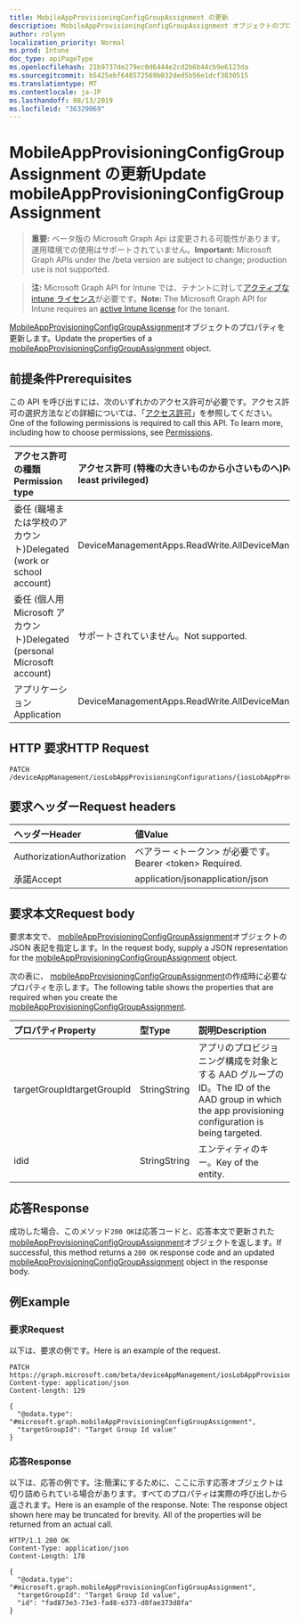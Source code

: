 ```yaml
---
title: MobileAppProvisioningConfigGroupAssignment の更新
description: MobileAppProvisioningConfigGroupAssignment オブジェクトのプロパティを更新します。
author: rolyon
localization_priority: Normal
ms.prod: Intune
doc_type: apiPageType
ms.openlocfilehash: 21b9737de279ec0d6444e2cd2b6b44cb9e6123da
ms.sourcegitcommit: b5425ebf648572569b032ded5b56e1dcf3830515
ms.translationtype: MT
ms.contentlocale: ja-JP
ms.lasthandoff: 08/13/2019
ms.locfileid: "36329069"
---
```

# <a name="update-mobileappprovisioningconfiggroupassignment"></a><span data-ttu-id="6adbe-103">MobileAppProvisioningConfigGroupAssignment の更新</span><span class="sxs-lookup"><span data-stu-id="6adbe-103">Update mobileAppProvisioningConfigGroupAssignment</span></span>

> <span data-ttu-id="6adbe-104">**重要:** ベータ版の Microsoft Graph Api は変更される可能性があります。運用環境での使用はサポートされていません。</span><span class="sxs-lookup"><span data-stu-id="6adbe-104">**Important:** Microsoft Graph APIs under the /beta version are subject to change; production use is not supported.</span></span>

> <span data-ttu-id="6adbe-105">**注:** Microsoft Graph API for Intune では、テナントに対して[アクティブな intune ライセンス](https://go.microsoft.com/fwlink/?linkid=839381)が必要です。</span><span class="sxs-lookup"><span data-stu-id="6adbe-105">**Note:** The Microsoft Graph API for Intune requires an [active Intune license](https://go.microsoft.com/fwlink/?linkid=839381) for the tenant.</span></span>

<span data-ttu-id="6adbe-106">[MobileAppProvisioningConfigGroupAssignment](../resources/intune-apps-mobileappprovisioningconfiggroupassignment.md)オブジェクトのプロパティを更新します。</span><span class="sxs-lookup"><span data-stu-id="6adbe-106">Update the properties of a [mobileAppProvisioningConfigGroupAssignment](../resources/intune-apps-mobileappprovisioningconfiggroupassignment.md) object.</span></span>

## <a name="prerequisites"></a><span data-ttu-id="6adbe-107">前提条件</span><span class="sxs-lookup"><span data-stu-id="6adbe-107">Prerequisites</span></span>
<span data-ttu-id="6adbe-p101">この API を呼び出すには、次のいずれかのアクセス許可が必要です。アクセス許可の選択方法などの詳細については、「[アクセス許可](/graph/permissions-reference)」を参照してください。</span><span class="sxs-lookup"><span data-stu-id="6adbe-p101">One of the following permissions is required to call this API. To learn more, including how to choose permissions, see [Permissions](/graph/permissions-reference).</span></span>

|<span data-ttu-id="6adbe-110">アクセス許可の種類</span><span class="sxs-lookup"><span data-stu-id="6adbe-110">Permission type</span></span>|<span data-ttu-id="6adbe-111">アクセス許可 (特権の大きいものから小さいものへ)</span><span class="sxs-lookup"><span data-stu-id="6adbe-111">Permissions (from most to least privileged)</span></span>|
|:---|:---|
|<span data-ttu-id="6adbe-112">委任 (職場または学校のアカウント)</span><span class="sxs-lookup"><span data-stu-id="6adbe-112">Delegated (work or school account)</span></span>|<span data-ttu-id="6adbe-113">DeviceManagementApps.ReadWrite.All</span><span class="sxs-lookup"><span data-stu-id="6adbe-113">DeviceManagementApps.ReadWrite.All</span></span>|
|<span data-ttu-id="6adbe-114">委任 (個人用 Microsoft アカウント)</span><span class="sxs-lookup"><span data-stu-id="6adbe-114">Delegated (personal Microsoft account)</span></span>|<span data-ttu-id="6adbe-115">サポートされていません。</span><span class="sxs-lookup"><span data-stu-id="6adbe-115">Not supported.</span></span>|
|<span data-ttu-id="6adbe-116">アプリケーション</span><span class="sxs-lookup"><span data-stu-id="6adbe-116">Application</span></span>|<span data-ttu-id="6adbe-117">DeviceManagementApps.ReadWrite.All</span><span class="sxs-lookup"><span data-stu-id="6adbe-117">DeviceManagementApps.ReadWrite.All</span></span>|

## <a name="http-request"></a><span data-ttu-id="6adbe-118">HTTP 要求</span><span class="sxs-lookup"><span data-stu-id="6adbe-118">HTTP Request</span></span>
<!-- {
  "blockType": "ignored"
}
-->
``` http
PATCH /deviceAppManagement/iosLobAppProvisioningConfigurations/{iosLobAppProvisioningConfigurationId}/groupAssignments/{mobileAppProvisioningConfigGroupAssignmentId}
```

## <a name="request-headers"></a><span data-ttu-id="6adbe-119">要求ヘッダー</span><span class="sxs-lookup"><span data-stu-id="6adbe-119">Request headers</span></span>
|<span data-ttu-id="6adbe-120">ヘッダー</span><span class="sxs-lookup"><span data-stu-id="6adbe-120">Header</span></span>|<span data-ttu-id="6adbe-121">値</span><span class="sxs-lookup"><span data-stu-id="6adbe-121">Value</span></span>|
|:---|:---|
|<span data-ttu-id="6adbe-122">Authorization</span><span class="sxs-lookup"><span data-stu-id="6adbe-122">Authorization</span></span>|<span data-ttu-id="6adbe-123">ベアラー &lt;トークン&gt; が必要です。</span><span class="sxs-lookup"><span data-stu-id="6adbe-123">Bearer &lt;token&gt; Required.</span></span>|
|<span data-ttu-id="6adbe-124">承諾</span><span class="sxs-lookup"><span data-stu-id="6adbe-124">Accept</span></span>|<span data-ttu-id="6adbe-125">application/json</span><span class="sxs-lookup"><span data-stu-id="6adbe-125">application/json</span></span>|

## <a name="request-body"></a><span data-ttu-id="6adbe-126">要求本文</span><span class="sxs-lookup"><span data-stu-id="6adbe-126">Request body</span></span>
<span data-ttu-id="6adbe-127">要求本文で、 [mobileAppProvisioningConfigGroupAssignment](../resources/intune-apps-mobileappprovisioningconfiggroupassignment.md)オブジェクトの JSON 表記を指定します。</span><span class="sxs-lookup"><span data-stu-id="6adbe-127">In the request body, supply a JSON representation for the [mobileAppProvisioningConfigGroupAssignment](../resources/intune-apps-mobileappprovisioningconfiggroupassignment.md) object.</span></span>

<span data-ttu-id="6adbe-128">次の表に、 [mobileAppProvisioningConfigGroupAssignment](../resources/intune-apps-mobileappprovisioningconfiggroupassignment.md)の作成時に必要なプロパティを示します。</span><span class="sxs-lookup"><span data-stu-id="6adbe-128">The following table shows the properties that are required when you create the [mobileAppProvisioningConfigGroupAssignment](../resources/intune-apps-mobileappprovisioningconfiggroupassignment.md).</span></span>

|<span data-ttu-id="6adbe-129">プロパティ</span><span class="sxs-lookup"><span data-stu-id="6adbe-129">Property</span></span>|<span data-ttu-id="6adbe-130">型</span><span class="sxs-lookup"><span data-stu-id="6adbe-130">Type</span></span>|<span data-ttu-id="6adbe-131">説明</span><span class="sxs-lookup"><span data-stu-id="6adbe-131">Description</span></span>|
|:---|:---|:---|
|<span data-ttu-id="6adbe-132">targetGroupId</span><span class="sxs-lookup"><span data-stu-id="6adbe-132">targetGroupId</span></span>|<span data-ttu-id="6adbe-133">String</span><span class="sxs-lookup"><span data-stu-id="6adbe-133">String</span></span>|<span data-ttu-id="6adbe-134">アプリのプロビジョニング構成を対象とする AAD グループの ID。</span><span class="sxs-lookup"><span data-stu-id="6adbe-134">The ID of the AAD group in which the app provisioning configuration is being targeted.</span></span>|
|<span data-ttu-id="6adbe-135">id</span><span class="sxs-lookup"><span data-stu-id="6adbe-135">id</span></span>|<span data-ttu-id="6adbe-136">String</span><span class="sxs-lookup"><span data-stu-id="6adbe-136">String</span></span>|<span data-ttu-id="6adbe-137">エンティティのキー。</span><span class="sxs-lookup"><span data-stu-id="6adbe-137">Key of the entity.</span></span>|



## <a name="response"></a><span data-ttu-id="6adbe-138">応答</span><span class="sxs-lookup"><span data-stu-id="6adbe-138">Response</span></span>
<span data-ttu-id="6adbe-139">成功した場合、このメソッド`200 OK`は応答コードと、応答本文で更新された[mobileAppProvisioningConfigGroupAssignment](../resources/intune-apps-mobileappprovisioningconfiggroupassignment.md)オブジェクトを返します。</span><span class="sxs-lookup"><span data-stu-id="6adbe-139">If successful, this method returns a `200 OK` response code and an updated [mobileAppProvisioningConfigGroupAssignment](../resources/intune-apps-mobileappprovisioningconfiggroupassignment.md) object in the response body.</span></span>

## <a name="example"></a><span data-ttu-id="6adbe-140">例</span><span class="sxs-lookup"><span data-stu-id="6adbe-140">Example</span></span>

### <a name="request"></a><span data-ttu-id="6adbe-141">要求</span><span class="sxs-lookup"><span data-stu-id="6adbe-141">Request</span></span>
<span data-ttu-id="6adbe-142">以下は、要求の例です。</span><span class="sxs-lookup"><span data-stu-id="6adbe-142">Here is an example of the request.</span></span>
``` http
PATCH https://graph.microsoft.com/beta/deviceAppManagement/iosLobAppProvisioningConfigurations/{iosLobAppProvisioningConfigurationId}/groupAssignments/{mobileAppProvisioningConfigGroupAssignmentId}
Content-type: application/json
Content-length: 129

{
  "@odata.type": "#microsoft.graph.mobileAppProvisioningConfigGroupAssignment",
  "targetGroupId": "Target Group Id value"
}
```

### <a name="response"></a><span data-ttu-id="6adbe-143">応答</span><span class="sxs-lookup"><span data-stu-id="6adbe-143">Response</span></span>
<span data-ttu-id="6adbe-p102">以下は、応答の例です。注:簡潔にするために、ここに示す応答オブジェクトは切り詰められている場合があります。すべてのプロパティは実際の呼び出しから返されます。</span><span class="sxs-lookup"><span data-stu-id="6adbe-p102">Here is an example of the response. Note: The response object shown here may be truncated for brevity. All of the properties will be returned from an actual call.</span></span>
``` http
HTTP/1.1 200 OK
Content-Type: application/json
Content-Length: 178

{
  "@odata.type": "#microsoft.graph.mobileAppProvisioningConfigGroupAssignment",
  "targetGroupId": "Target Group Id value",
  "id": "fad873e3-73e3-fad8-e373-d8fae373d8fa"
}
```







